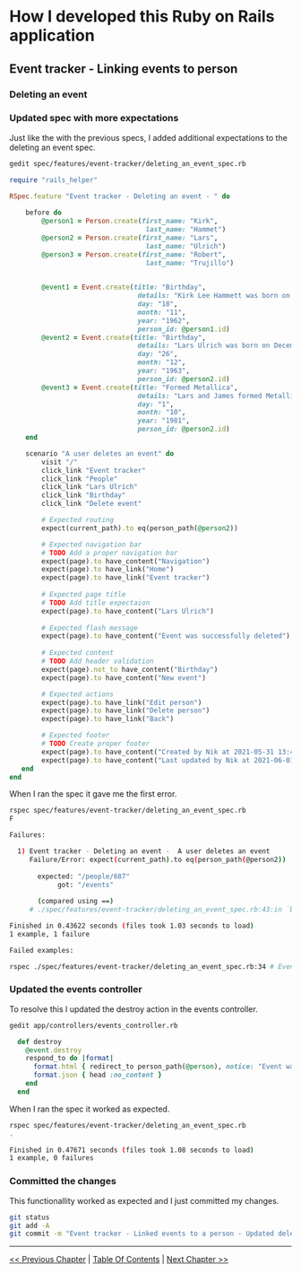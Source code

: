 # How I developed this Ruby on Rails application #


## Event tracker - Linking events to person ##


### Deleting an event ###


### Updated spec with more expectations ###
Just like the with the previous specs, I added additional expectations to the deleting an event spec.
```bash
gedit spec/features/event-tracker/deleting_an_event_spec.rb
```

```ruby
require "rails_helper"

RSpec.feature "Event tracker - Deleting an event - " do
    
    before do
        @person1 = Person.create(first_name: "Kirk",
                                  last_name: "Hammet") 
        @person2 = Person.create(first_name: "Lars",
                                  last_name: "Ulrich")
        @person3 = Person.create(first_name: "Robert",
                                  last_name: "Trujillo")
                                  

        @event1 = Event.create(title: "Birthday",
                                details: "Kirk Lee Hammett was born on November 18, 1962)",
                                day: "18",
                                month: "11",
                                year: "1962",
                                person_id: @person1.id)
        @event2 = Event.create(title: "Birthday",
                                details: "Lars Ulrich was born on December 26, 1963)",
                                day: "26",
                                month: "12",
                                year: "1963",
                                person_id: @person2.id)
        @event3 = Event.create(title: "Formed Metallica",
                                details: "Lars and James formed Metallica",
                                day: "1",
                                month: "10",
                                year: "1981",
                                person_id: @person2.id)
    end

    scenario "A user deletes an event" do
        visit "/"
        click_link "Event tracker"
        click_link "People"
        click_link "Lars Ulrich"
        click_link "Birthday"
        click_link "Delete event"

        # Expected routing
        expect(current_path).to eq(person_path(@person2))

        # Expected navigation bar
        # TODO Add a proper navigation bar
        expect(page).to have_content("Navigation")
        expect(page).to have_link("Home")
        expect(page).to have_link("Event tracker") 
        
        # Expected page title
        # TODO Add title expectaion
        expect(page).to have_content("Lars Ulrich")
        
        # Expected flash message
        expect(page).to have_content("Event was successfully deleted")
        
        # Expected content
        # TODO Add header validation
        expect(page).not_to have_content("Birthday")
        expect(page).to have_content("New event")

        # Expected actions
        expect(page).to have_link("Edit person")
        expect(page).to have_link("Delete person")
        expect(page).to have_link("Back")

        # Expected footer
        # TODO Create proper footer
        expect(page).to have_content("Created by Nik at 2021-05-31 13:45")
        expect(page).to have_content("Last updated by Nik at 2021-06-01 09:00")
   end
end
```

When I ran the spec it gave me the first error.
```bash
rspec spec/features/event-tracker/deleting_an_event_spec.rb 
F

Failures:

  1) Event tracker - Deleting an event -  A user deletes an event
     Failure/Error: expect(current_path).to eq(person_path(@person2))
     
       expected: "/people/687"
            got: "/events"
     
       (compared using ==)
     # ./spec/features/event-tracker/deleting_an_event_spec.rb:43:in `block (2 levels) in <top (required)>'

Finished in 0.43622 seconds (files took 1.03 seconds to load)
1 example, 1 failure

Failed examples:

rspec ./spec/features/event-tracker/deleting_an_event_spec.rb:34 # Event tracker - Deleting an event -  A user deletes an event
```

### Updated the events controller ###
To resolve this I updated the destroy action in the events controller.
```bash
gedit app/controllers/events_controller.rb
```

```ruby
  def destroy
    @event.destroy
    respond_to do |format|
      format.html { redirect_to person_path(@person), notice: "Event was successfully deleted." }
      format.json { head :no_content }
    end
  end
```

When I ran the spec it worked as expected.
```bash
rspec spec/features/event-tracker/deleting_an_event_spec.rb 
.

Finished in 0.47671 seconds (files took 1.08 seconds to load)
1 example, 0 failures
```


### Committed the changes ###
This functionallity worked as expected and I just committed my changes.
```bash
git status
git add -A
git commit -m "Event tracker - Linked events to a person - Updated deleting an event"
```

----------
[<< Previous Chapter](../section_5_linking_events_to_person/5_9_editing_an_event.md) | [Table Of Contents](../how_i_developed_this_rails_application.md) | [Next Chapter >>](../section_5_event_tracker_linking_events_to_person/5_11_refactoring.md)
